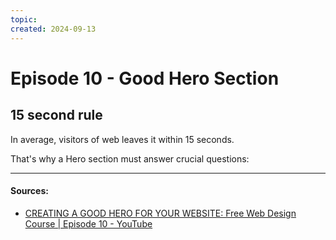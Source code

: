 ```yaml
---
topic: 
created: 2024-09-13
---
```


# Episode 10 - Good Hero Section


## 15 second rule

In average, visitors of web leaves it within 15 seconds.

That's why a Hero section must answer crucial questions:





___
#### Sources:
- [CREATING A GOOD HERO FOR YOUR WEBSITE: Free Web Design Course | Episode 10 - YouTube](https://www.youtube.com/watch?v=flAcHu-squc&list=PLXC_gcsKLD6n7p6tHPBxsKjN5hA_quaPI&index=12)